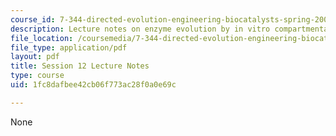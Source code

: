 ```yaml
---
course_id: 7-344-directed-evolution-engineering-biocatalysts-spring-2008
description: Lecture notes on enzyme evolution by in vitro compartmentalization (IVC).
file_location: /coursemedia/7-344-directed-evolution-engineering-biocatalysts-spring-2008/1fc8dafbee42cb06f773ac28f0a0e69c_ses12_ln.pdf
file_type: application/pdf
layout: pdf
title: Session 12 Lecture Notes
type: course
uid: 1fc8dafbee42cb06f773ac28f0a0e69c

---
```

None